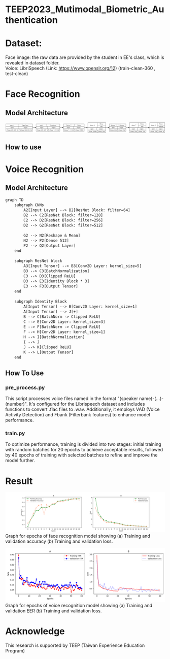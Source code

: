 # TEEP2023_Mutimodal_Biometric_Authentication
# Dataset: 
Face image: the raw data are provided by the student in EE's class, which is revealed in dataset folder.  
Voice: LibriSpeech (Link: https://www.openslr.org/12) (train-clean-360 , test-clean)

# Face Recognition
## Model Architecture
![face model](https://github.com/NCUE-EE-AIAL/Two-Step-Muti-Biometric-Authentication-System/blob/main/doc/graph_hr.png)

## How to use


# Voice Recognition
## Model Architecture
```mermaid
graph TD
    subgraph CNNs
        A2[Input Layer] --> B2[ResNet Block: filter=64]
        B2 --> C2[ResNet Block: filter=128]
        C2 --> D2[ResNet Block: filter=256]
        D2 --> G2[ResNet Block: filter=512]
    
        G2 --> N2[Reshape & Mean]
        N2 --> P2[Dense 512]
        P2 --> Q2[Output Layer]
    end

    subgraph ResNet block
        A3[Input Tensor] --> B3[Conv2D Layer: kernel_size=5]
        B3 --> C3[BatchNormalization]
        C3 --> D3[Clipped ReLU]
        D3 --> E3[Identity Block * 3]
        E3 --> F3[Output Tensor]
    end

    subgraph Identity Block
        A[Input Tensor] --> B[Conv2D Layer: kernel_size=1]
        A[Input Tensor] --> J[+]
        B --> C[BatchNorm -> Clipped ReLU]
        C --> E[Conv2D Layer: kernel_size=3]
        E --> F[BatchNorm -> Clipped ReLU]
        F --> H[Conv2D Layer: kernel_size=1]
        H --> I[BatchNormalization]
        I --> J
        J --> K[Clipped ReLU]
        K --> L[Output Tensor]
    end

```
## How To Use
### pre_process.py
This script processes voice files named in the format "(speaker name)-(...)-(number)". It's configured for the Librispeech dataset and includes functions to convert .flac files to .wav. Additionally, it employs VAD (Voice Activity Detection) and Fbank (Filterbank features) to enhance model performance.

### train.py
To optimize performance, training is divided into two stages: initial training with random batches for 20 epochs to achieve acceptable results, followed by 40 epochs of training with selected batches to refine and improve the model further.

# Result
![face result](https://github.com/NCUE-EE-AIAL/Two-Step-Muti-Biometric-Authentication-System/blob/main/doc/training_graph.png)
Graph for epochs of face recognition model showing (a) Training and validation accuracy (b) Training and validation loss.  
  
  
![voice result](https://github.com/NCUE-EE-AIAL/Two-Step-Muti-Biometric-Authentication-System/blob/main/doc/training_graph_voice.png)
Graph for epochs of voice recognition model showing (a) Training and validation EER (b) Training and validation loss.

# Acknowledge
This research is supported by TEEP (Taiwan Experience Education Program)
